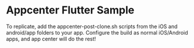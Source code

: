 # Appcenter Flutter Sample

To replicate, add the appcenter-post-clone.sh scripts from the iOS and android/app folders to your app. Configure the build as normal iOS/Android apps, and app center will do the rest!